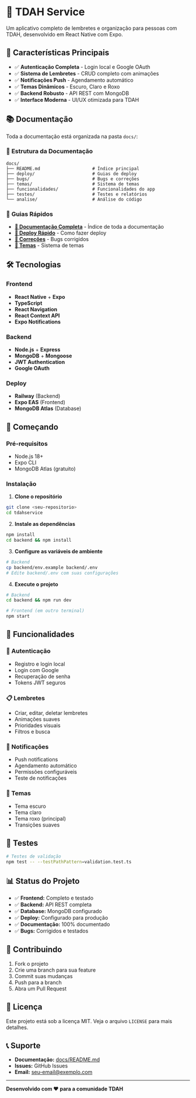 # 📱 TDAH Service

Um aplicativo completo de lembretes e organização para pessoas com TDAH, desenvolvido em React Native com Expo.

## 🚀 Características Principais

- ✅ **Autenticação Completa** - Login local e Google OAuth
- ✅ **Sistema de Lembretes** - CRUD completo com animações
- ✅ **Notificações Push** - Agendamento automático
- ✅ **Temas Dinâmicos** - Escuro, Claro e Roxo
- ✅ **Backend Robusto** - API REST com MongoDB
- ✅ **Interface Moderna** - UI/UX otimizada para TDAH

## 📚 Documentação

Toda a documentação está organizada na pasta `docs/`:

### 📁 **Estrutura da Documentação**
```
docs/
├── README.md                    # Índice principal
├── deploy/                      # Guias de deploy
├── bugs/                        # Bugs e correções
├── temas/                       # Sistema de temas
├── funcionalidades/             # Funcionalidades do app
├── testes/                      # Testes e relatórios
└── analise/                     # Análise do código
```

### 🎯 **Guias Rápidos**

- **[📖 Documentação Completa](./docs/README.md)** - Índice de toda a documentação
- **[🚀 Deploy Rápido](./docs/deploy/README_DEPLOY.md)** - Como fazer deploy
- **[🐛 Correções](./docs/bugs/CORREÇÕES_IMPLEMENTADAS.md)** - Bugs corrigidos
- **[🎨 Temas](./docs/temas/TEMA_ROXO_FINAL.md)** - Sistema de temas

## 🛠️ Tecnologias

### Frontend
- **React Native** + **Expo**
- **TypeScript**
- **React Navigation**
- **React Context API**
- **Expo Notifications**

### Backend
- **Node.js** + **Express**
- **MongoDB** + **Mongoose**
- **JWT Authentication**
- **Google OAuth**

### Deploy
- **Railway** (Backend)
- **Expo EAS** (Frontend)
- **MongoDB Atlas** (Database)

## 🚀 Começando

### Pré-requisitos
- Node.js 18+
- Expo CLI
- MongoDB Atlas (gratuito)

### Instalação

1. **Clone o repositório**
```bash
git clone <seu-repositorio>
cd tdahservice
```

2. **Instale as dependências**
```bash
npm install
cd backend && npm install
```

3. **Configure as variáveis de ambiente**
```bash
# Backend
cp backend/env.example backend/.env
# Edite backend/.env com suas configurações
```

4. **Execute o projeto**
```bash
# Backend
cd backend && npm run dev

# Frontend (em outro terminal)
npm start
```

## 📱 Funcionalidades

### 🔐 Autenticação
- Registro e login local
- Login com Google
- Recuperação de senha
- Tokens JWT seguros

### 📋 Lembretes
- Criar, editar, deletar lembretes
- Animações suaves
- Prioridades visuais
- Filtros e busca

### 🔔 Notificações
- Push notifications
- Agendamento automático
- Permissões configuráveis
- Teste de notificações

### 🎨 Temas
- Tema escuro
- Tema claro
- Tema roxo (principal)
- Transições suaves

## 🧪 Testes

```bash
# Testes de validação
npm test -- --testPathPattern=validation.test.ts
```

## 📊 Status do Projeto

- ✅ **Frontend:** Completo e testado
- ✅ **Backend:** API REST completa
- ✅ **Database:** MongoDB configurado
- ✅ **Deploy:** Configurado para produção
- ✅ **Documentação:** 100% documentado
- ✅ **Bugs:** Corrigidos e testados

## 🤝 Contribuindo

1. Fork o projeto
2. Crie uma branch para sua feature
3. Commit suas mudanças
4. Push para a branch
5. Abra um Pull Request

## 📄 Licença

Este projeto está sob a licença MIT. Veja o arquivo `LICENSE` para mais detalhes.

## 📞 Suporte

- **Documentação:** [docs/README.md](./docs/README.md)
- **Issues:** GitHub Issues
- **Email:** seu-email@exemplo.com

---

**Desenvolvido com ❤️ para a comunidade TDAH** 